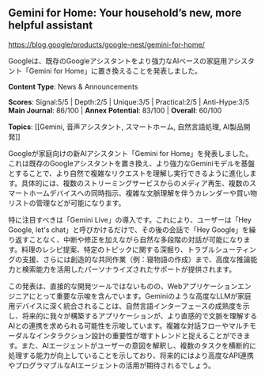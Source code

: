 ## Gemini for Home: Your household’s new, more helpful assistant

https://blog.google/products/google-nest/gemini-for-home/

Googleは、既存のGoogleアシスタントをより強力なAIベースの家庭用アシスタント「Gemini for Home」に置き換えることを発表しました。

**Content Type**: News & Announcements

**Scores**: Signal:5/5 | Depth:2/5 | Unique:3/5 | Practical:2/5 | Anti-Hype:3/5
**Main Journal**: 86/100 | **Annex Potential**: 83/100 | **Overall**: 60/100

**Topics**: [[Gemini, 音声アシスタント, スマートホーム, 自然言語処理, AI製品開発]]

Googleが家庭向けの新AIアシスタント「Gemini for Home」を発表しました。これは既存のGoogleアシスタントを置き換え、より強力なGeminiモデルを基盤とすることで、より自然で複雑なリクエストを理解し実行できるように進化します。具体的には、複数のストリーミングサービスからのメディア再生、複数のスマートホームデバイスへの同時指示、複雑な文脈理解を伴うカレンダーや買い物リストの管理などが可能になります。

特に注目すべきは「Gemini Live」の導入です。これにより、ユーザーは「Hey Google, let's chat」と呼びかけるだけで、その後の会話で「Hey Google」を繰り返すことなく、中断や修正を加えながら自然な多段階の対話が可能になります。料理のレシピ提案、特定のトピックに関する深掘り、トラブルシューティングの支援、さらには創造的な共同作業（例：寝物語の作成）まで、高度な推論能力と検索能力を活用したパーソナライズされたサポートが提供されます。

この発表は、直接的な開発ツールではないものの、Webアプリケーションエンジニアにとって重要な示唆を含んでいます。Geminiのような高度なLLMが家庭用デバイスに深く統合されることは、自然言語インターフェースの成熟度を示し、将来的に我々が構築するアプリケーションが、より直感的で文脈を理解するAIとの連携を求められる可能性を示唆しています。複雑な対話フローやマルチモーダルなインタラクション設計の重要性が増すトレンドと捉えることができます。また、AIエージェントがユーザーの意図を解釈し、複数のタスクを横断的に処理する能力が向上していることを示しており、将来的にはより高度なAPI連携やプログラマブルなAIエージェントの活用が期待されるでしょう。